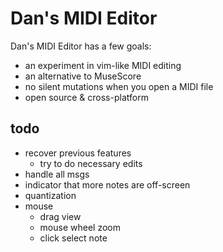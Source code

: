 # Dan's MIDI Editor

Dan's MIDI Editor has a few goals:
- an experiment in vim-like MIDI editing
- an alternative to MuseScore
- no silent mutations when you open a MIDI file
- open source & cross-platform

## todo
- recover previous features
    - try to do necessary edits
- handle all msgs
- indicator that more notes are off-screen
- quantization
- mouse
    - drag view
    - mouse wheel zoom
    - click select note

